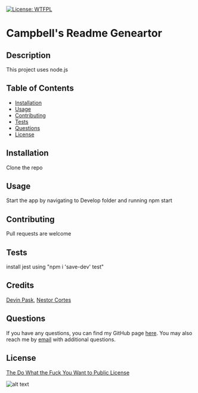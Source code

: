 
  [![License: WTFPL](https://img.shields.io/badge/License-WTFPL-brightgreen.svg)](http://www.wtfpl.net/about/)

  # Campbell's Readme Geneartor

  ## Description
  This project uses node.js


  ## Table of Contents

  * [Installation](#installation)
  * [Usage](#usage)
  * [Contributing](#contributing)
  * [Tests](#tests)
  * [Questions](#questions)
  * [License](#license)

  ## Installation
  Clone the repo

  ## Usage
  Start the app by navigating to Develop folder and running npm start

  ## Contributing
  Pull requests are welcome

  ## Tests
  install jest using "npm i 'save-dev' test"

  ## Credits
  [Devin Pask](https://github.com/DevinPask),
  [Nestor Cortes](https://github.com/ncortes85)

  ## Questions
  If you have any questions, you can find my GitHub page [here](https://github.com/campbefs). You may also reach me by [email](mailto:campbefs@gmail.com) with additional questions.
  

  ## License
  [The Do What the Fuck You Want to Public License](http://www.wtfpl.net/about/)

  ![alt text](../Develop/assets/images/sample-readme.JPG 'Live Application Screenshot')

